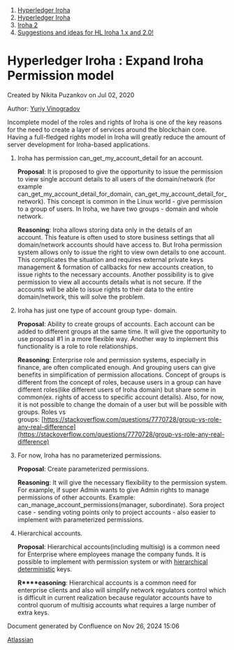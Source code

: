 1. [Hyperledger Iroha](index.html)
2. [Hyperledger Iroha](Hyperledger-Iroha_20873224.html)
3. [Iroha 2](Iroha-2_21012047.html)
4. [Suggestions and ideas for HL Iroha 1.x and 2.0!](Suggestions-and-ideas-for-HL-Iroha-1.x-and-2.0%21_21012043.html)

# Hyperledger Iroha : Expand Iroha Permission model

Created by Nikita Puzankov on Jul 02, 2020

Author: [Yuriy Vinogradov](https://lf-hyperledger.atlassian.net/wiki/people/557058:0b85dbf9-2cc9-4bee-a3a0-2815e5bb51eb?ref=confluence)

Incomplete model of the roles and rights of Iroha is one of the key reasons for the need to create a layer of services around the blockchain core.  
Having a full-fledged rights model in Iroha will greatly reduce the amount of server development for Iroha-based applications.

1. Iroha has permission can\_get\_my\_account\_detail for an account.
   
   **Proposal**: It is proposed to give the opportunity to issue the permission to view single account details to all users of the domain/network (for example can\_get\_my\_account\_detail\_for\_domain, can\_get\_my\_account\_detail\_for\_network). This concept is common in the Linux world - give permission to a group of users. In Iroha, we have two groups - domain and whole network.
   
   **Reasoning**: Iroha allows storing data only in the details of an account. This feature is often used to store business settings that all domain/network accounts should have access to. But Iroha permission system allows only to issue the right to view own details to one account. This complicates the situation and requires external private keys management &amp; formation of callbacks for new accounts creation, to issue rights to the necessary accounts. Another possibility is to give permission to view all accounts details what is not secure. If the accounts will be able to issue rights to their data to the entire domain/network, this will solve the problem.
   
2. Iroha has just one type of account group type- domain.
   
   **Proposal**: Ability to create groups of accounts. Each account can be added to different groups at the same time. It will give the opportunity to use proposal #1 in a more flexible way. Another way to implement this functionality is a role to role relationships.
   
   **Reasoning**: Enterprise role and permission systems, especially in finance, are often complicated enough. And grouping users can give benefits in simplification of permission allocations. Concept of groups is different from the concept of roles, because users in a group can have different roles(like different users of Iroha domain) but share some in common(ex. rights of access to specific account details). Also, for now, it is not possible to change the domain of a user but will be possible with groups. Roles vs groups: [https://stackoverflow.com/questions/7770728/group-vs-role-any-real-difference](https://stackoverflow.com/questions/7770728/group-vs-role-any-real-difference)
   
3. For now, Iroha has no parameterized permissions. 
   
   **Proposal**: Create parameterized permissions.
   
   **Reasoning**: It will give the necessary flexibility to the permission system. For example, if super Admin wants to give Admin rights to manage permissions of other accounts. Example: can\_manage\_account\_permissions(manager, subordinate). Sora project case - sending voting points only to project accounts - also easier to implement with parameterized permissions.
   
4. Hierarchical accounts.
   
   **Proposal**: Hierarchical accounts(including multisig) is a common need for Enterprise where employees manage the company funds. It is possible to implement with permission system or with [hierarchical deterministic](https://bitcoin.org/en/glossary/hd-protocol "The Hierarchical Deterministic (HD) key creation and transfer protocol (BIP32), which allows creating child keys from parent keys in a hierarchy. Wallets using the HD protocol are called HD wallets.") keys. 
   
   **R****easoning**: Hierarchical accounts is a common need for enterprise clients and also will simplify network regulators control which is difficult in current realization because regulator accounts have to control quorum of multisig accounts what requires a large number of extra keys.

Document generated by Confluence on Nov 26, 2024 15:06

[Atlassian](http://www.atlassian.com/)
